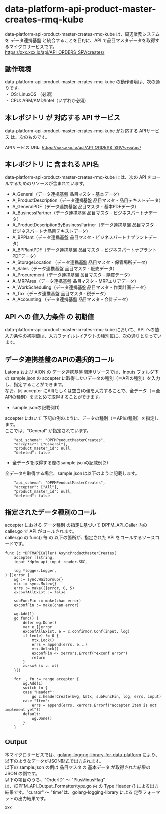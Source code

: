# data-platform-api-product-master-creates-rmq-kube

data-platform-api-product-master-creates-rmq-kube は、周辺業務システム　を データ連携基盤 と統合することを目的に、API で品目マスタデータを取得するマイクロサービスです。  
https://xxx.xxx.io/api/API_ORDERS_SRV/creates/

## 動作環境

data-platform-api-product-master-creates-rmq-kube の動作環境は、次の通りです。  
・ OS: LinuxOS （必須）  
・ CPU: ARM/AMD/Intel（いずれか必須）  


## 本レポジトリ が 対応する API サービス
data-platform-api-product-master-creates-rmq-kube が対応する APIサービス は、次のものです。

APIサービス URL: https://xxx.xxx.io/api/API_ORDERS_SRV/creates/

## 本レポジトリ に 含まれる API名
data-platform-api-product-master-creates-rmq-kube には、次の API をコールするためのリソースが含まれています。  

* A_General（データ連携基盤 品目マスタ - 基本データ）
* A_ProductDescription（データ連携基盤 品目マスタ - 品目テキストデータ）
* A_GeneralPDF（データ連携基盤 品目マスタ - 基本PDFデータ）
* A_BusinessPartner（データ連携基盤 品目マスタ - ビジネスパートナデータ）
* A_ProductDescriptionByBusinessPartner（データ連携基盤 品目マスタ - ビジネスパートナ品目テキストデータ）
* A_BPPlant（データ連携基盤 品目マスタ - ビジネスパートナプラントデータ）
* A_BPPlantPDF（データ連携基盤 品目マスタ - ビジネスパートナプラントPDFデータ）
* A_StorageLocation （データ連携基盤 品目マスタ - 保管場所データ）
* A_Sales（データ連携基盤 品目マスタ - 販売データ）
* A_Procurement（データ連携基盤 品目マスタ - 購買データ）
* A_MRPArea（データ連携基盤 品目マスタ - MRPエリアデータ）
* A_WorkScheduling（データ連携基盤 品目マスタ - 作業計画データ）
* A_Tax（データ連携基盤 品目マスタ - 税データ）
* A_Accounting （データ連携基盤 品目マスタ - 会計データ）

## API への 値入力条件 の 初期値
data-platform-api-product-master-creates-rmq-kube において、API への値入力条件の初期値は、入力ファイルレイアウトの種別毎に、次の通りとなっています。  

## データ連携基盤のAPIの選択的コール

Latona および AION の データ連携基盤 関連リソースでは、Inputs フォルダ下の sample.json の accepter に取得したいデータの種別（＝APIの種別）を入力し、指定することができます。  
なお、同 accepter にAll(もしくは空白)の値を入力することで、全データ（＝全APIの種別）をまとめて取得することができます。  

* sample.jsonの記載例(1)  

accepter において 下記の例のように、データの種別（＝APIの種別）を指定します。  
ここでは、"General" が指定されています。    
  
```
	"api_schema": "DPFMPeoductMasterCreates",
	"accepter": ["General"],
	"product_master_id": null,
	"deleted": false
```
  
* 全データを取得する際のsample.jsonの記載例(2)  

全データを取得する場合、sample.json は以下のように記載します。  

```
	"api_schema": "DPFMPeoductMasterCreates",
	"accepter": ["All"],
	"product_master_id": null,
	"deleted": false
```

## 指定されたデータ種別のコール

accepter における データ種別 の指定に基づいて DPFM_API_Caller 内の caller.go で API がコールされます。  
caller.go の func() 毎 の 以下の箇所が、指定された API をコールするソースコードです。  

```
func (c *DPFMAPICaller) AsyncProductMasterCreates(
	accepter []string,
	input *dpfm_api_input_reader.SDC,

	log *logger.Logger,
) []error {
	wg := sync.WaitGroup{}
	mtx := sync.Mutex{}
	errs := make([]error, 0, 5)
	exconfAllExist := false

	subFuncFin := make(chan error)
	exconfFin := make(chan error)

	wg.Add(1)
	go func() {
		defer wg.Done()
		var e []error
		exconfAllExist, e = c.confirmor.Conf(input, log)
		if len(e) != 0 {
			mtx.Lock()
			errs = append(errs, e...)
			mtx.Unlock()
			exconfFin <- xerrors.Errorf("exconf error")
			return
		}
		exconfFin <- nil
	}()

	for _, fn := range accepter {
		wg.Add(1)
		switch fn {
		case "Header":
			go c.headerCreate(&wg, &mtx, subFuncFin, log, errs, input)
		case "Item":
			errs = append(errs, xerrors.Errorf("accepter Item is not implement yet"))
		default:
			wg.Done()
		}
	}
```

## Output  
本マイクロサービスでは、[golang-logging-library-for-data-platform](https://github.com/latonaio/golang-logging-library-for-data-platform) により、以下のようなデータがJSON形式で出力されます。  
以下の sample.json の例は 品目マスタ の 基本データ が取得された結果の JSON の例です。  
以下の項目のうち、"OrderID" ～ "PlusMinusFlag" は、/DPFM_API_Output_Formatter/type.go 内 の Type Header {} による出力結果です。"cursor" ～ "time"は、golang-logging-library による 定型フォーマットの出力結果です。  

```
XXX
```
